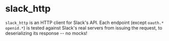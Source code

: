 # slack_http

`slack_http` is an HTTP client for Slack's API. Each endpoint (except `oauth.*`
`openid.*`) is tested against Slack's real servers from issuing the request, to
deserializing its response -- no mocks!
